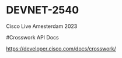 # DEVNET-2540
Cisco Live Amesterdam 2023

#Crosswork API Docs

https://developer.cisco.com/docs/crosswork/

